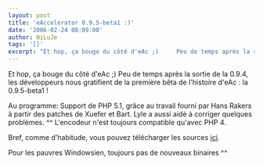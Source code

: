 ```yaml
---
layout: post
title: 'eAccelerator 0.9.5-beta1 :)'
date: '2006-02-24 08:09:00'
author: NiLuJe
tags: '[]'
excerpt: "Et hop, ça bouge du côté d'eAc ;)     Peu de temps après la sortie de la 0.9.4, les développeurs nous gratifient de la première bêta de l'histoire d'eAc : la 0.9.5-beta1 !  \n  \n  Au programme: Support de PHP 5.1, grâce au travail fourni par Hans Rakers à partir des patches de Xuefer et Bart. Lyle a aussi aidé à corriger quelques problèmes. ^^  \n       …"
---
```


Et hop, ça bouge du côté d'eAc ;)     Peu de temps après la sortie de la 0.9.4, les développeurs nous gratifient de la première bêta de l'histoire d'eAc : la 0.9.5-beta1 !

  Au programme: Support de PHP 5.1, grâce au travail fourni par Hans Rakers à partir des patches de Xuefer et Bart. Lyle a aussi aidé à corriger quelques problèmes. ^^
  L'encodeur n'est toujours compatible qu'avec PHP 4.

  Bref, comme d'habitude, vous pouvez télécharger les sources [ici](http://prdownloads.sourceforge.net/eaccelerator/eaccelerator-0.9.5-beta1.tar.bz2?download).

  Pour les pauvres Windowsien, toujours pas de nouveaux binaires ^^
